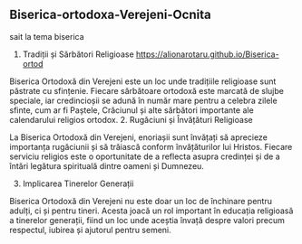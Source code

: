 ## Biserica-ortodoxa-Verejeni-Ocnita
sait la tema biserica
1. Tradiții și Sărbători Religioase https://alionarotaru.github.io/Biserica-ortod

Biserica Ortodoxă din Verejeni este un loc unde tradițiile religioase sunt păstrate cu sfințenie. Fiecare sărbătoare ortodoxă este marcată de slujbe speciale, iar credincioșii se adună în număr mare pentru a celebra zilele sfinte, cum ar fi Paștele, Crăciunul și alte sărbători importante ale calendarului religios ortodox.
2. Rugăciuni și Învățături Religioase

La Biserica Ortodoxă din Verejeni, enoriașii sunt învățați să aprecieze importanța rugăciunii și să trăiască conform învățăturilor lui Hristos. Fiecare serviciu religios este o oportunitate de a reflecta asupra credinței și de a întări legătura spirituală dintre oameni și Dumnezeu.

3. Implicarea Tinerelor Generații

Biserica Ortodoxă din Verejeni nu este doar un loc de închinare pentru adulți, ci și pentru tineri. Acesta joacă un rol important în educația religioasă a tinerelor generații, fiind un loc unde aceștia învață despre valori precum respectul, iubirea și ajutorul pentru semeni.
